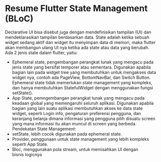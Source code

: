 # Resume Flutter State Management (BLoC)

Declarative UI bisa disebut juga dengan mendefinisikan tampilan (UI) dan mendeklarasikan tampilan berdasarkan data. State adalah ketika sebuah widget sedang aktif dan widget itu menyimpan data di memori, maka flutter akan membangun ulang UI nya ketika ada state atau data yang berubah. Ada 2 jenis state dalam flutter, yaitu:

- Ephemeral state, pengembangan perangkat lunak yang mengacu pada jenis state yang bersifat temporer atau sementara. Digunakan apabila bagian lain pada widget tree yang membutuhkan untuk mengakses data widget nya, contoh ada PageView, BottomNavBar, dan Switch Button. Ephemeral state tidak memerlukan state management yang kompleks, dan hanya membutuhkan StatefulWidget dengan menggunakan fungsi setState().
- App State, pemngembangan perangkat lunak yang mengacu pada keadaan global yang memengaruhi seluruh aplikasi. Digunakan apabila bagian yang lain suatu aplikasi membutuhkan akses ke data state widget, seperti Login info, pengaturan preferensi pengguna, dan keranjang belanja dimana informasi yang pengguna pilih disuatu screen yang mana informasi itu akan muncul di screen yang berbeda.
  Pendekatan State Management:
- setState, lebih cocok digunakan pada ephemeral state.
- Provider, penggunaan untuk state management yang lebih kompleks seperti App State.
- Bloc, menggunakan pola stream, untuk memisahkan UI dengan bisnis logicnya